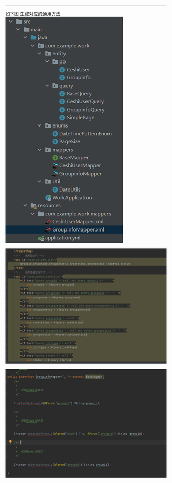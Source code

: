 ----
如下图 生成对应的通用方法
![image-20240528100712691](https://raw.githubusercontent.com/xssctt/typora_image/main/img/202405281008499.png)

![image-20240528100736695](https://raw.githubusercontent.com/xssctt/typora_image/main/img/202405281008926.png)

![image-20240528100755375](https://raw.githubusercontent.com/xssctt/typora_image/main/img/202405281008219.png)
